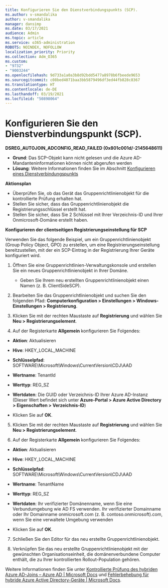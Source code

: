 ```yaml
---
title: Konfigurieren Sie den Dienstverbindungspunkts (SCP).
ms.author: v-smandalika
author: v-smandalika
manager: dansimp
ms.date: 03/17/2021
audience: Admin
ms.topic: article
ms.service: o365-administration
ROBOTS: NOINDEX, NOFOLLOW
localization_priority: Priority
ms.collection: Adm_O365
ms.custom:
- "9732"
- "9003244"
ms.openlocfilehash: 9d733a1a0a3b8d92bdd5477a8978b6fbeede9653
ms.sourcegitcommit: c08bed4071baa3bb5879496df3ed44fb828c8367
ms.translationtype: HT
ms.contentlocale: de-DE
ms.lasthandoff: 03/19/2021
ms.locfileid: "50898064"
---
```

# <a name="configure-service-connection-point-scp"></a>Konfigurieren Sie den Dienstverbindungspunkt (SCP).

**DSREG_AUTOJOIN_ADCONFIG_READ_FAILED (0x801c001d/-2145648611)**

- **Grund**: Das SCP-Objekt kann nicht gelesen und die Azure AD-Mandanteninformationen können nicht abgerufen werden
- **Lösung**: Weitere Informationen finden Sie im Abschnitt [Konfigurieren eines Dienstverbindungspunkts](https://docs.microsoft.com/azure/active-directory/devices/hybrid-azuread-join-federated-domains#configure-hybrid-azure-ad-join)


**Aktionsplan**

- Überprüfen Sie, ob das Gerät das Gruppenrichtlinienobjekt für die kontrollierte Prüfung erhalten hat.
- Stellen Sie sicher, dass das Gruppenrichtlinienobjekt die Registrierungsschlüssel erstellt hat.
- Stellen Sie sicher, dass Sie 2 Schlüssel mit Ihrer Verzeichnis-ID und Ihrer Onmicrosoft-Domäne erstellt haben.

**Konfigurieren der clientseitigen Registrierungseinstellung für SCP**

Verwenden Sie das folgende Beispiel, um ein Gruppenrichtlinienobjekt (Group Policy Object, GPO) zu erstellen, um eine Registrierungseinstellung bereitzustellen, mit der ein SCP-Eintrag in der Registrierung Ihrer Geräte konfiguriert wird.

1. Öffnen Sie eine Gruppenrichtlinien-Verwaltungskonsole und erstellen Sie ein neues Gruppenrichtlinienobjekt in Ihrer Domäne.
     - Geben Sie Ihrem neu erstellten Gruppenrichtlinienobjekt einen Namen (z. B. ClientSideSCP).

2. Bearbeiten Sie das Gruppenrichtlinienobjekt und suchen Sie den folgenden Pfad: **Computerkonfiguration > Einstellungen > Windows-Einstellungen > Registrierung**.

3. Klicken Sie mit der rechten Maustaste auf **Registrierung** und wählen Sie **Neu > Registrierungselement**.

4. Auf der Registerkarte **Allgemein** konfigurieren Sie Folgendes:
  
- **Aktion**: Aktualisieren
    
- **Hive**: HKEY_LOCAL_MACHINE
    
- **Schlüsselpfad**: SOFTWARE\Microsoft\Windows\CurrentVersion\CDJ\AAD
    
- **Wertname**: TenantId
    
- **Werttyp**: REG_SZ
    
- **Wertdaten**: Die GUID oder Verzeichnis-ID Ihrer Azure AD-Instanz (Dieser Wert befindet sich unter **Azure-Portal > Azure Active Directory > Eigenschaften > Verzeichnis-ID**)
 
- Klicken Sie auf **OK**.
 
5. Klicken Sie mit der rechten Maustaste auf **Registrierung** und wählen Sie **Neu > Registrierungselement**.

6. Auf der Registerkarte **Allgemein** konfigurieren Sie Folgendes:
  
- **Aktion**: Aktualisieren
    
- **Hive**: HKEY_LOCAL_MACHINE
    
- **Schlüsselpfad**: SOFTWARE\Microsoft\Windows\CurrentVersion\CDJ\AAD
    
- **Wertname**: TenantName
    
- **Werttyp**: REG_SZ
    
- **Wertdaten**: Ihr verifizierter Domänenname, wenn Sie eine Verbundumgebung wie AD FS verwenden. Ihr verifizierter Domainname oder Ihr Domainname onmicrosoft.com (z. B. contoso.onmicrosoft).com, wenn Sie eine verwaltete Umgebung verwenden

- Klicken Sie auf **OK**.

7. Schließen Sie den Editor für das neu erstellte Gruppenrichtlinienobjekt.

8. Verknüpfen Sie das neu erstellte Gruppenrichtlinienobjekt mit der gewünschten Organisationseinheit, die domänenverbundene Computer enthält, die zu Ihrer kontrollierten Rollout-Population gehören.

Weitere Informationen finden Sie unter [Kontrollierte Prüfung des hybriden Azure AD-Joins – Azure AD | Microsoft Docs](https://docs.microsoft.com/azure/active-directory/devices/hybrid-azuread-join-control) und  [Fehlerbehebung für hybride Azure Active Directory-Geräte | Microsoft Docs](https://docs.microsoft.com/azure/active-directory/devices/troubleshoot-hybrid-join-windows-current).









